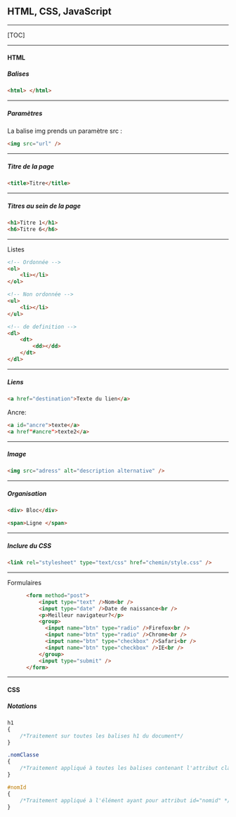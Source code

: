 ## HTML, CSS, JavaScript

------

[TOC]

------

#### HTML

##### Balises

```Html
<html> </html>
```



------

##### Paramètres

La balise img prends un paramètre src :

```html
<img src="url" />
```

------

##### Titre de la page

```html
<title>Titre</title>
```

------

##### Titres au sein de la page

```html
<h1>Titre 1</h1>
<h6>Titre 6</h6>
```

------

Listes

```Html
<!-- Ordonnée -->
<ol>
    <li></li>
</ol>

<!-- Non ordonnée -->
<ul>
    <li></li>
</ul>

<!-- de definition -->
<dl>
    <dt>
    	<dd></dd>
	</dt>
</dl>
```

------

##### Liens

```html
<a href="destination">Texte du lien</a>
```

Ancre:

```html
<a id="ancre">texte</a>
<a href"#ancre">texte2</a>
```

------

##### Image

```Html
<img src="adress" alt="description alternative" />
```

------

##### Organisation

```html
<div> Bloc</div>

<span>Ligne </span>
```

------

##### Inclure du CSS

```html
<link rel="stylesheet" type="text/css" href="chemin/style.css" />
```

------

Formulaires

```Html
	  <form method="post">
		  <input type="text" />Nom<br />
		  <input type="date" />Date de naissance<br />
		  <p>Meilleur navigateur?</p>
		  <group>
		  	<input name="btn" type="radio" />Firefox<br />
			<input name="btn" type="radio" />Chrome<br />
			<input name="btn" type="checkbox" />Safari<br />
			<input name="btn" type="checkbox" />IE<br />
		  </group>		  
		  <input type="submit" />	  
	  </form>
```



------



#### CSS

##### Notations

```css
h1
{
    /*Traitement sur toutes les balises h1 du document*/
}

.nomClasse
{
    /*Traitement appliqué à toutes les balises contenant l'attribut class="nomClass" */
}

#nomId
{
    /*Traitement appliqué à l'élément ayant pour attribut id="nomid" */
}
```

